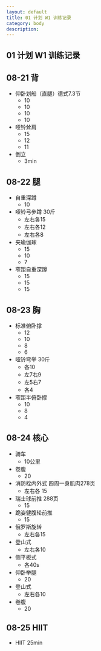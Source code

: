 ```yaml
---
layout: default
title: 01 计划 W1 训练记录
category: body
description: 
---
```


## 01 计划 W1 训练记录

## 08-21 背

* 仰卧划船（直腿）德式7.3节
  * 10
  * 10
  * 10
  * 10
* 哑铃耸肩
  * 15
  * 12
  * 11
* 倒立
  * 3min

## 08-22 腿

* 自重深蹲
  * 10
* 哑铃弓步蹲 30斤
  * 左右各15
  * 左右各12
  * 左右各8
* 夹瑜伽球
  * 15
  * 10
  * 7
* 窄距自重深蹲
  * 15
  * 15
  * 15

## 08-23 胸

* 标准俯卧撑
  * 12
  * 10
  * 8
  * 6
* 哑铃弯举 30斤
  * 各10
  * 左7右9
  * 左5右7
  * 各4
* 窄距半俯卧撑
  * 10
  * 8
  * 4

## 08-24 核心

* 骑车 
  * 10公里
* 卷腹 
  * 20
* 消防栓内外式 四周一身肌肉278页
  * 左右各 15 
* 瑞士球前推 288页 
  * 15 
* 跪姿健腹轮前推 
  * 15
* 俄罗斯旋转 
  * 左右各15
* 登山式 
  * 左右各10
* 侧平板式 
  * 各40s
* 仰卧举腿 
  * 20
* 登山式 
  * 左右各10
* 卷腹 
  * 20

## 08-25 HIIT

* HIIT 25min
